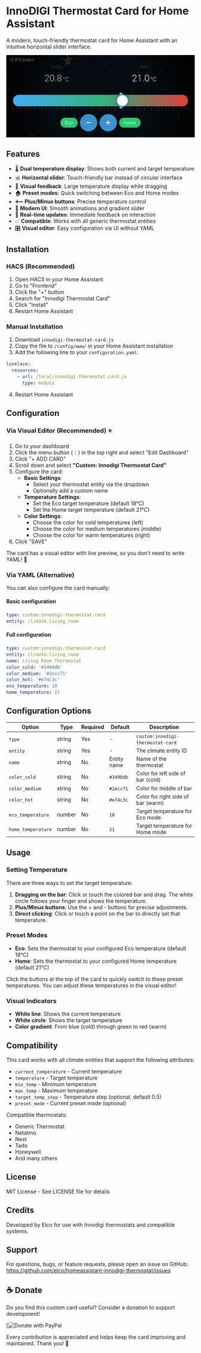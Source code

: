 # InnoDIGI Thermostat Card for Home Assistant

A modern, touch-friendly thermostat card for Home Assistant with an intuitive horizontal slider interface.

![Innodigi Thermostat Card](screenshot.png)

## Features

- 🌡️ **Dual temperature display**: Shows both current and target temperature
- 📊 **Horizontal slider**: Touch-friendly bar instead of circular interface
- 🎯 **Visual feedback**: Large temperature display while dragging
- 🏠 **Preset modes**: Quick switching between Eco and Home modes
- ➕➖ **Plus/Minus buttons**: Precise temperature control
- 🎨 **Modern UI**: Smooth animations and gradient slider
- 🔄 **Real-time updates**: Immediate feedback on interaction
- ✅ **Compatible**: Works with all generic thermostat entities
- 🎛️ **Visual editor**: Easy configuration via UI without YAML

## Installation

### HACS (Recommended)

1. Open HACS in your Home Assistant
2. Go to "Frontend"
3. Click the "+" button
4. Search for "Innodigi Thermostat Card"
5. Click "Install"
6. Restart Home Assistant

### Manual Installation

1. Download `innodigi-thermostat-card.js`
2. Copy the file to `/config/www/` in your Home Assistant installation
3. Add the following line to your `configuration.yaml`:

```yaml
lovelace:
  resources:
    - url: /local/innodigi-thermostat-card.js
      type: module
```

4. Restart Home Assistant

## Configuration

### Via Visual Editor (Recommended) ⭐

1. Go to your dashboard
2. Click the menu button (⋮) in the top right and select "Edit Dashboard"
3. Click "+ ADD CARD"
4. Scroll down and select **"Custom: Innodigi Thermostat Card"**
5. Configure the card:
   - **Basic Settings**:
     - Select your thermostat entity via the dropdown
     - Optionally add a custom name
   - **Temperature Settings**:
     - Set the Eco target temperature (default 18°C)
     - Set the Home target temperature (default 21°C)
   - **Color Settings**:
     - Choose the color for cold temperatures (left)
     - Choose the color for medium temperatures (middle)
     - Choose the color for warm temperatures (right)
6. Click "SAVE"

The card has a visual editor with live preview, so you don't need to write YAML! 🎉

### Via YAML (Alternative)

You can also configure the card manually:

#### Basic configuration

```yaml
type: custom:innodigi-thermostat-card
entity: climate.living_room
```

#### Full configuration

```yaml
type: custom:innodigi-thermostat-card
entity: climate.living_room
name: Living Room Thermostat
color_cold: '#3498db'
color_medium: '#2ecc71'
color_hot: '#e74c3c'
eco_temperature: 18
home_temperature: 21
```

## Configuration Options

| Option | Type | Required | Default | Description |
|--------|------|----------|---------|-------------|
| `type` | string | Yes | - | `custom:innodigi-thermostat-card` |
| `entity` | string | Yes | - | The climate entity ID |
| `name` | string | No | Entity name | Name of the thermostat |
| `color_cold` | string | No | `#3498db` | Color for left side of bar (cold) |
| `color_medium` | string | No | `#2ecc71` | Color for middle of bar |
| `color_hot` | string | No | `#e74c3c` | Color for right side of bar (warm) |
| `eco_temperature` | number | No | `18` | Target temperature for Eco mode |
| `home_temperature` | number | No | `21` | Target temperature for Home mode |

## Usage

### Setting Temperature

There are three ways to set the target temperature:

1. **Dragging on the bar**: Click or touch the colored bar and drag. The white circle follows your finger and shows the temperature.
2. **Plus/Minus buttons**: Use the + and - buttons for precise adjustments.
3. **Direct clicking**: Click or touch a point on the bar to directly set that temperature.

### Preset Modes

- **Eco**: Sets the thermostat to your configured Eco temperature (default 18°C)
- **Home**: Sets the thermostat to your configured Home temperature (default 21°C)

Click the buttons at the top of the card to quickly switch to these preset temperatures. You can adjust these temperatures in the visual editor!

### Visual Indicators

- **White line**: Shows the current temperature
- **White circle**: Shows the target temperature
- **Color gradient**: From blue (cold) through green to red (warm)

## Compatibility

This card works with all climate entities that support the following attributes:

- `current_temperature` - Current temperature
- `temperature` - Target temperature
- `min_temp` - Minimum temperature
- `max_temp` - Maximum temperature
- `target_temp_step` - Temperature step (optional, default 0.5)
- `preset_mode` - Current preset mode (optional)

Compatible thermostats:
- Generic Thermostat
- Netatmo
- Nest
- Tado
- Honeywell
- And many others

## License

MIT License - See LICENSE file for details

## Credits

Developed by Elco for use with Innodigi thermostats and compatible systems.

## Support

For questions, bugs, or feature requests, please open an issue on GitHub:
https://github.com/elco/homeassistant-innodigi-thermostat/issues

## ☕ Donate

Do you find this custom card useful? Consider a donation to support development!

[![Donate with PayPal](https://www.paypal.com/ncp/payment/KYWBUB3324S9G)

Every contribution is appreciated and helps keep the card improving and maintained. Thank you! 🙏
